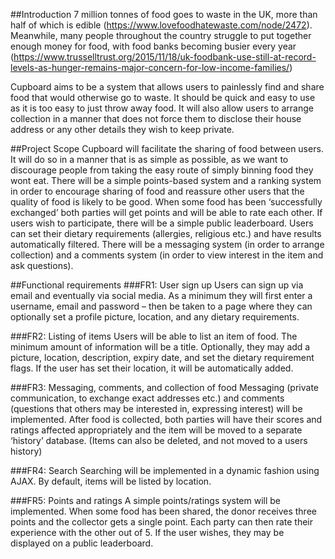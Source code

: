 ##Introduction
7 million tonnes of food goes to waste in the UK, more than half of which is edible (https://www.lovefoodhatewaste.com/node/2472). Meanwhile,  many people throughout the country struggle to put together enough money for food, with food banks becoming busier every year (https://www.trusselltrust.org/2015/11/18/uk-foodbank-use-still-at-record-levels-as-hunger-remains-major-concern-for-low-income-families/)

Cupboard aims to be a system that allows users to painlessly find and share food that would otherwise go to waste. It should be quick and easy to use as it is too easy to just throw away food. 
It will also allow users to arrange collection in a manner that does not force them to disclose their house address or any other details they wish to keep private.

##Project Scope
Cupboard will facilitate the sharing of food between users. It will do so in a manner that is as simple as possible, as we want to discourage people from taking the easy route of simply binning food they wont eat.
There will be a simple points-based system and a ranking system in order to encourage sharing of food and reassure other users that the quality of food is likely to be good. When some food has been ‘successfully exchanged’ both parties will get points and will be able to rate each other. If users wish to participate, there will be a simple public leaderboard.
Users can set their dietary requirements (allergies, religious etc.) and have results automatically filtered. 
There will be a messaging system (in order to arrange collection) and a comments system (in order to view interest in the item and ask questions).

##Functional requirements
###FR1:  User sign up
Users can sign up via email and eventually via social media. As a minimum they will first enter a username, email and password – then be taken to a page where they can optionally set a profile picture, location,  and any dietary requirements.

###FR2:  Listing of items
Users will be able to list an item of food. The minimum amount of information will be a title. Optionally, they may add a picture, location, description, expiry date, and set the dietary requirement flags.  If the user has set their location, it will be automatically added. 

###FR3: Messaging, comments, and collection of food
Messaging (private communication, to exchange exact addresses etc.) and comments (questions that others may be interested in, expressing interest) will be implemented. After food is collected, both parties will have their scores and ratings affected appropriately and the item will be moved to a separate ‘history’ database. (Items can also be deleted, and not moved to a users history)

###FR4: Search
Searching will be implemented in a dynamic fashion using AJAX. By default, items will be listed by location.

###FR5: Points and ratings
A simple points/ratings system will be implemented. When some food has been shared, the donor receives three points and the collector gets a single point. Each party can then rate their experience with the other out of 5. If the user wishes, they may be displayed on a public leaderboard.
